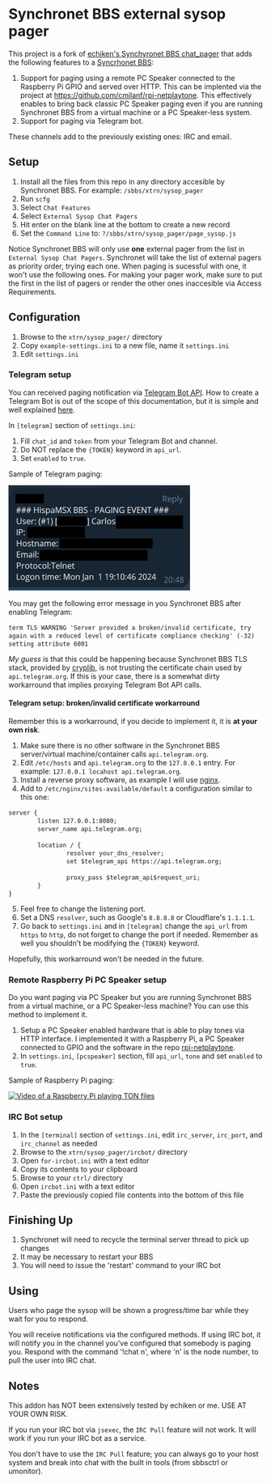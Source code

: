 # Synchronet BBS external sysop pager
This project is a fork of [echiken's Synchyronet BBS chat_pager](https://gitlab.synchro.net/main/sbbs/-/tree/master/xtrn/chat_pager) that adds the following features to a [Syncrhonet BBS](http://synchro.net):

1. Support for paging using a remote PC Speaker connected to the Raspberry Pi GPIO and served over HTTP. This can be implented via the project at https://github.com/cmilanf/rpi-netplaytone. This effectively enables to bring back classic PC Speaker paging even if you are running Synchronet BBS from a virtual machine or a PC Speaker-less system.
2. Support for paging via Telegram bot.

These channels add to the previously existing ones: IRC and email.

## Setup
1. Install all the files from this repo in any directory accesible by Synchronet BBS.
  For example: `/sbbs/xtrn/sysop_pager`
2. Run `scfg`
3. Select `Chat Features`
4. Select `External Sysop Chat Pagers`
5. Hit enter on the blank line at the bottom to create a new record
6. Set the `Command Line` to: `?/sbbs/xtrn/sysop_pager/page_sysop.js`

Notice Synchronet BBS will only use **one** external pager from the list in `External Sysop Chat Pagers`. Synchronet will take the list of external pagers as priority order, trying each one. When paging is sucessful with one, it won't use the following ones. For making your pager work, make sure to put the first in the list of pagers or render the other ones inaccesible via Access Requirements.

## Configuration
1. Browse to the `xtrn/sysop_pager/` directory
2. Copy `example-settings.ini`  to a new file, name it `settings.ini` 
3. Edit `settings.ini`

### Telegram setup
You can received paging notification via [Telegram Bot API](https://core.telegram.org/bots/api). How to create a Telegram Bot is out of the scope of this documentation, but it is simple and well explained [here](https://core.telegram.org/bots/tutorial).

In `[telegram]` section of `settings.ini`:
1. Fill `chat_id` and `token` from your Telegram Bot and channel.
2. Do NOT replace the `{TOKEN}` keyword in `api_url`.
3. Set `enabled` to `true`.

Sample of Telegram paging:

![](img/sysop_pager-telegram.png)

You may get the following error message in you Synchronet BBS after enabling Telegram:
```
term TLS WARNING 'Server provided a broken/invalid certificate, try again with a reduced level of certificate compliance checking' (-32) setting attribute 6001
```
_My guess_ is that this could be happening because Synchronet BBS TLS stack, provided by [cryplib](https://cryptlib.com/), is not trusting the certificate chain used by `api.telegram.org`. If this is your case, there is a somewhat dirty workarround that implies proxying Telegram Bot API calls.

#### Telegram setup: broken/invalid certificate workarround
Remember this is a workarround, if you decide to implement it, it is **at your own risk**.

1. Make sure there is no other software in the Synchronet BBS server/virtual machine/container calls `api.telegram.org`.
2. Edit `/etc/hosts` and `api.telegram.org` to the `127.0.0.1` entry. For example: `127.0.0.1 locahost api.telegram.org`.
3. Install a reverse proxy software, as example I will use [nginx](https://nginx.org/).
4. Add to `/etc/nginx/sites-available/default` a configuration similar to this one:
```
server {
        listen 127.0.0.1:8080;
        server_name api.telegram.org;

        location / {
                resolver your_dns_resolver;
                set $telegram_api https://api.telegram.org;

                proxy_pass $telegram_api$request_uri;
        }
}
```
5. Feel free to change the listening port.
6. Set a DNS `resolver`, such as Google's `8.8.8.8` or Cloudflare's `1.1.1.1`.
7. Go back to `settings.ini` and in `[telegram]` change the `api_url` from `https` to `http`, do not forget to change the port if needed. Remember as well you shouldn't be modifying the `{TOKEN}` keyword.

Hopefully, this workarround won't be needed in the future.

### Remote Raspberry Pi PC Speaker setup
Do you want paging via PC Speaker but you are running Synchronet BBS from a virtual machine, or a PC Speaker-less machine? You can use this method to implement it.

1. Setup a PC Speaker enabled hardware that is able to play tones via HTTP interface. I implemented it with a Raspberry Pi, a PC Speaker connected to GPIO and the software in the repo [rpi-netplaytone](https://github.com/cmilanf/rpi-netplaytone).
2. In `settings.ini`, `[pcspeaker]` section, fill `api_url`, `tone` and set `enabled` to `true`.

Sample of Raspberry Pi paging:

[![Video of a Raspberry Pi playing TON files](https://img.youtube.com/vi/6jjUNOervsY/0.jpg)](https://www.youtube.com/watch?v=6jjUNOervsY)

### IRC Bot setup
1. In the `[terminal]` section of `settings.ini`, edit `irc_server`, `irc_port`, and `irc_channel` as needed
2. Browse to the `xtrn/sysop_pager/ircbot/` directory
3. Open `for-ircbot.ini` with a text editor
4. Copy its contents to your clipboard
5. Browse to your `ctrl/` directory
6. Open `ircbot.ini` with a text editor
7. Paste the previously copied file contents into the bottom of this file

## Finishing Up
1. Synchronet will need to recycle the terminal server thread to pick up changes
2. It may be necessary to restart your BBS
3. You will need to issue the 'restart' command to your IRC bot

## Using
Users who page the sysop will be shown a progress/time bar while they wait for you to respond.

You will receive notifications via the configured methods. If using IRC bot, it will notify you in the channel you've configured that somebody is paging you. Respond with the command '!chat n', where 'n' is the node number, to pull the user into IRC chat.

## Notes
This addon has NOT been extensively tested by echiken or me. USE AT YOUR OWN RISK.

If you run your IRC bot via `jsexec`, the `IRC Pull` feature will not work. It will work if you run your IRC bot as a service.

You don't have to use the `IRC Pull` feature; you can always go to your host system and break into chat with the built in tools (from sbbsctrl or umonitor).
